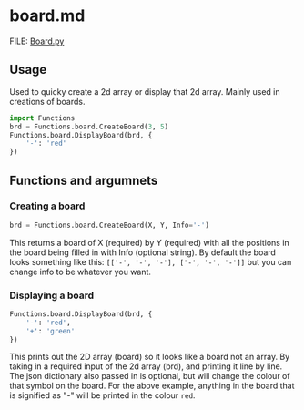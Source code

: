 # board.md

FILE: [Board.py](../Program/Board.py)

## Usage

Used to quicky create a 2d array or display that 2d array. Mainly used in creations of boards.

```py
import Functions
brd = Functions.board.CreateBoard(3, 5)
Functions.board.DisplayBoard(brd, {
    '-': 'red'
})
```

## Functions and argumnets

### Creating a board

```py
brd = Functions.board.CreateBoard(X, Y, Info='-')
```

This returns a board of X (required) by Y (required) with all the positions in the board being filled in with Info (optional string).
By default the board looks something like this: `[['-', '-', '-'], ['-', '-', '-']]` but you can change info to be whatever you want.

### Displaying a board

```py
Functions.board.DisplayBoard(brd, {
    '-': 'red',
    '+': 'green'
})
```

This prints out the 2D array (board) so it looks like a board not an array. By taking in a required input of the 2d array (brd), and printing it line by line. The json dictionary also passed in is optional, but will change the colour of that symbol on the board. For the above example, anything in the board that is signified as "-" will be printed in the colour `red`.

